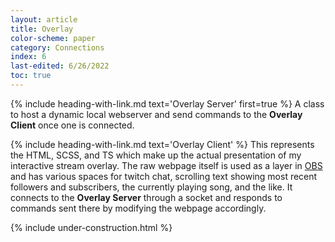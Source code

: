 ```yaml
---
layout: article
title: Overlay
color-scheme: paper
category: Connections
index: 6
last-edited: 6/26/2022
toc: true
---
```



{% include heading-with-link.md text='Overlay Server' first=true %}
A class to host a dynamic local webserver and send commands to the **Overlay Client** once one is connected.

{% include heading-with-link.md text='Overlay Client' %}
This represents the HTML, SCSS, and TS which make up the actual presentation of my interactive stream overlay. The raw webpage itself is used as a layer in [OBS](https://obsproject.com/) and has various spaces for twitch chat, scrolling text showing most recent followers and subscribers, the currently playing song, and the like. It connects to the **Overlay Server** through a socket and responds to commands sent there by modifying the webpage accordingly.

{% include under-construction.html %}
